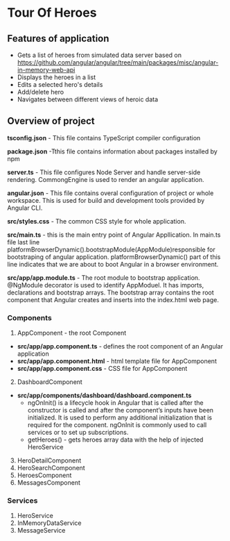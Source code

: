 # Tour Of Heroes
## Features of application

* Gets a list of heroes from simulated data server based on https://github.com/angular/angular/tree/main/packages/misc/angular-in-memory-web-api
* Displays the heroes in a list
* Edits a selected hero's details
* Add/delete hero
* Navigates between different views of heroic data




## Overview of project

**tsconfig.json** - This file contains TypeScript compiler configuration

**package.json** -Tthis file contains information about packages installed by npm

**server.ts** - This file configures Node Server and handle server-side rendering. CommongEngine is used to render an angular application.

**angular.json** - This file contains overal configuration of project or whole workspace. This is used for build and development tools provided by Angular CLI.

**src/styles.css**  - The common CSS style for whole application.


**src/main.ts** - this is the main entry point of Angular Appllication. In main.ts file last line platformBrowserDynamic().bootstrapModule(AppModule)responsible for bootstraping of angular application. platformBrowserDynamic() part of this line indicates that we are about to boot Angular in a browser environment.

**src/app/app.module.ts** - The root module to bootstrap application. @NgModule decorator is used to identify AppModuel. It has imports, declarations and bootstrap arrays. The bootstrap array contains the root component that Angular creates and inserts into the index.html web page.

### Components

1. AppComponent - the root Component

- **src/app/app.component.ts** - defines the root component of an Angular application
- **src/app/app.component.html** - html template file for AppComponent
- **src/app/app.component.css** - CSS file for AppComponent

2. DashboardComponent
 - **src/app/components/dashboard/dashboard.component.ts**
   - ngOnInit() is a lifecycle hook in Angular that is called after the constructor is called and after the component’s inputs have been initialized. It is used to perform any additional initialization that is required for the component. ngOnInit is commonly used to call services or to set up subscriptions.
   - getHeroes() - gets heroes array data with the help of injected HeroService


3. HeroDetailComponent
4. HeroSearchComponent
5. HeroesComponent
6. MessagesComponent


### Services
1. HeroService
2. InMemoryDataService
3. MessageService
